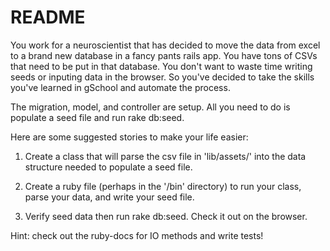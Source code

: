 # README

You work for a neuroscientist that has decided to move the data from excel to a brand new database in a fancy pants rails app.  You have tons of CSVs that need to be put in that database.  You don't want to waste time writing seeds or inputing data in the browser.  So you've decided to take the skills you've learned in gSchool and automate the process.

The migration, model, and controller are setup.  All you need to do is populate a seed file and run rake db:seed.

Here are some suggested stories to make your life easier:

1. Create a class that will parse the csv file in 'lib/assets/' into the data structure needed to populate a seed file.

2. Create a ruby file (perhaps in the '/bin' directory) to run your class, parse your data, and write your seed file. 

3. Verify seed data then run rake db:seed.  Check it out on the browser.


Hint: check out the ruby-docs for IO methods and write tests!
